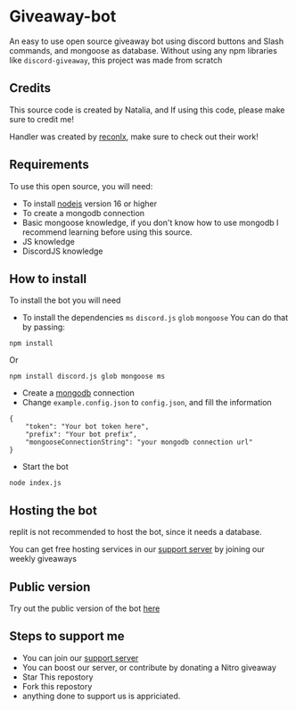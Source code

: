 # Giveaway-bot
An easy to use open source giveaway bot using discord buttons and Slash commands, and mongoose as database.
Without using any npm libraries like `discord-giveaway`, this project was made from scratch

## Credits 
This source code is created by Natalia, and If using this code, please make sure to credit me!

Handler was created by [reconlx](https://github.com/reconlx), make sure to check out their work!

## Requirements
To use this open source, you will need:
- To install [nodejs](https://nodejs.org/en/download/) version 16 or higher
- To create a mongodb connection 
- Basic mongoose knowledge, if you don't know how to use mongodb I recommend learning before using this source.
- JS knowledge
- DiscordJS knowledge 

## How to install 
To install the bot you will need
- To install the dependencies `ms` `discord.js` `glob` `mongoose`
You can do that by passing:
```
npm install 
```
Or 
```
npm install discord.js glob mongoose ms 
```
- Create a [mongodb](https://www.mongodb.com/) connection
- Change `example.config.json` to `config.json`, and fill the information
```
{
    "token": "Your bot token here",
    "prefix": "Your bot prefix",
    "mongooseConnectionString": "your mongodb connection url"
}
```
- Start the bot 
```
node index.js
```

## Hosting the bot 
replit is not recommended to host the bot, since it needs a database.

You can get free hosting services in our [support server](https://discord.gg/ZMsu5H6ett) by joining our weekly giveaways

## Public version
Try out the public version of the bot [here](https://discord.com/api/oauth2/authorize?client_id=993075786510774362&permissions=2147575872&scope=bot%20applications.commands)

## Steps to support me
- You can join our [support server](https://discord.gg/ZMsu5H6ett)
- You can boost our server, or contribute by donating a Nitro giveaway
- Star This repostory
- Fork this repostory
- anything done to support us is appriciated. 


